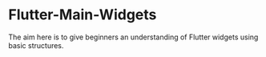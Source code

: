 # Flutter-Main-Widgets
The aim here is to give beginners an understanding of Flutter widgets using basic structures.
